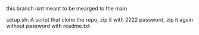 this branch isnt meant to be mearged to the main

setup.sh: A script that clone the repo, zip it with 2222 password, zip it again without password with readme.txt


